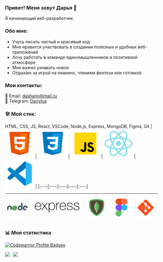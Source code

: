 ### Привет! Меня зовут Дарья 👋

Я начинающий веб-разработчик. 

### Обо мне:
* Учусь писать чистый и красивый код
* Мне нравится участвовать в создании полезных и удобных веб-приложений
* Хочу работать в команде единомышленников и позитивной атмосфере
* Мне важно узнавать новое
* Отдыхаю за игрой на пианино, чтением фентези или готовкой

### Мои контакты:
📧 Email: dashann@mail.ru  
📲 Telegram: [DariyIva](https://t.me/DariyIva)

### 🛠 Мой стек: 

HTML, CSS, JS, React, VSCode, Node.js, Express, MongoDB, Figma, Git
| <img src="./images/html.svg" alt="html" /> | <img src="./images/css.svg" alt="css"/> | <img src="./images/javascript.svg" alt="js" /> | <img src="./images/react.svg" alt="react" /> | <img src="./images/vs-code.svg" alt="vs-code" /> |
|:---:|:---:|:---:|:---:|:---:|

| <img src="./images/nodejs.svg" alt="node" /> | <img src="./images/express.svg" alt="express"/> | <img src="./images/mongodb.svg" alt="mongodb" /> | <img src="./images/figma.svg" alt="figma" /> | <img src="./images/git.svg" alt="git" /> |
|:---:|:---:|:---:|:---:|:---:|

### 📊 Моя статистика

[![Codewarrior Profile Badges](https://www.codewars.com/users/dariva/badges/large)](https://www.codewars.com/users/dariva)  

<a href="https://github-readme-stats.vercel.app/api?username=dariy-iva&custom_title=Моя&nbsp;статистика&nbsp;GitHub&hide=issues,contribs&show_icons=true">
  <img  align="left" height="130" style="margin-right: 10px" src="https://github-readme-stats.vercel.app/api?username=dariy-iva&custom_title=Моя&nbsp;статистика&nbsp;GitHub&hide=issues,contribs&show_icons=true" />
</a>
<a href="https://github-readme-stats.vercel.app/api/top-langs/?username=dariy-iva&custom_title=Мои&nbsp;языки&layout=compact">
  <img align="left" height="130" src="https://github-readme-stats.vercel.app/api/top-langs/?username=dariy-iva&custom_title=Мои&nbsp;языки&layout=compact" />
</a>
